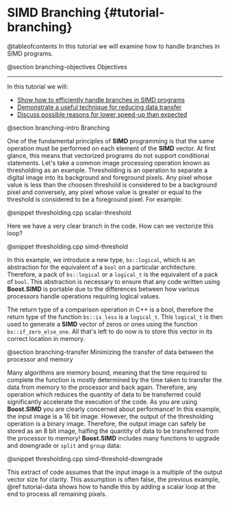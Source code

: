 SIMD Branching {#tutorial-branching}
=========

@tableofcontents
In this tutorial we will examine how to handle branches in SIMD programs.

@section branching-objectives Objectives

-------------------------------------

In this tutorial we will:
- [Show how to efficiently handle branches in SIMD programs](#branching-intro)
- [Demonstrate a useful technique for reducing data transfer](#branching-transfer)
- [Discuss possible reasons for lower speed-up than expected](#branching-speed)

@section branching-intro Branching

One of the fundamental principles of __SIMD__ programming is that the same operation must be performed
on each element of the __SIMD__ vector. At first glance, this means that vectorized programs do not
support conditional statements. Let's take a common image processing operation known as thresholding
as an example. Thresholding is an operation to separate a digital image into its background and foreground
pixels. Any pixel whose value is less than the choosen threshold is considered to be a background pixel and
conversely, any pixel whose value is greater or equal to the threshold is considered to be a foreground
pixel. For example:

@snippet thresholding.cpp scalar-threshold

Here we have a very clear branch in the code. How can we vectorize this loop?

@snippet thresholding.cpp simd-threshold

In this example, we introduce a new type, `bs::logical`, which is an abstraction for the equivalent of
a `bool` on a particular architecture. Therefore, a pack of `bs::logical` or a `logical_t` is the equivalent of a pack
of `bool`. This abstraction is necessary to ensure that any code written using **Boost.SIMD** is portable
due to the differences between how various processors handle operations requiring logical values.

The return type of a comparison operation in C++ is a bool, therefore the return type of the function
`bs::is_less` is a `logical_t`. This `logical_t` is then used to generate a __SIMD__ vector of zeros
or ones using the function `bs::if_zero_else_one`. All that's left to do now is to store this vector
in its correct location in memory.

@section branching-transfer Minimizing the transfer of data between the processor and memory

Many algorithms are memory bound, meaning that the time required to complete the function is mostly
determined by the time taken to transfer the data from memory to the processor and back again. Therefore,
any operation which reduces the quantity of data to be transferred could significantly accelerate the
execution of the code. As you are using **Boost.SIMD** you are clearly concerned about performance!
In this example, the input image is a 16 bit image. However, the output of the thresholding operation
is a binary image. Therefore, the output image can safely be stored as an 8 bit image, halfing the
quantity of data to be transferred from the processor to memory! **Boost.SIMD** includes many functions
to upgrade and downgrade or `split` and `group` data:

@snippet thresholding.cpp simd-threshold-downgrade

This extract of code assumes that the input image is a multiple of the output vector size for clarity.
This assumption is often false, the previous example, @ref tutorial-data shows how to handle this
by adding a scalar loop at the end to process all remaining pixels.
